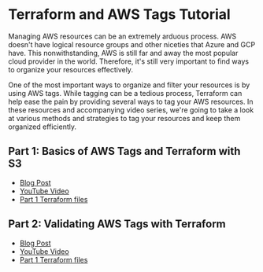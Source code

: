 # Terraform and AWS Tags Tutorial

Managing AWS resources can be an extremely arduous process. AWS doesn't have logical resource groups and other niceties that Azure and GCP have. This nonwithstanding, AWS is still far and away the most popular cloud provider in the world. Therefore, it's still very important to find ways to organize your resources effectively.

One of the most important ways to organize and filter your resources is by using AWS tags. While tagging can be a tedious process, Terraform can help ease the pain by providing several ways to tag your AWS resources. In these resources and accompanying video series, we're going to take a look at various methods and strategies to tag your resources and keep them organized efficiently.

## Part 1: Basics of AWS Tags and Terraform with S3
- [Blog Post](https://www.cloudforecast.io/blog/terraform-s3-bucket-aws-tags/)
- [YouTube Video](https://youtu.be/-U6k0eQSVfc)
- [Part 1 Terraform files](https://github.com/CloudForecast/aws-tagging-with-terraform/tree/main/01-tags)

## Part 2: Validating AWS Tags with Terraform
- [Blog Post](https://www.cloudforecast.io/blog/validate-aws-tags-terraform/)
- [YouTube Video](https://youtu.be/yMZKdRkuubc)
- [Part 1 Terraform files](https://github.com/CloudForecast/aws-tagging-with-terraform/tree/main/02-tag-validation)
